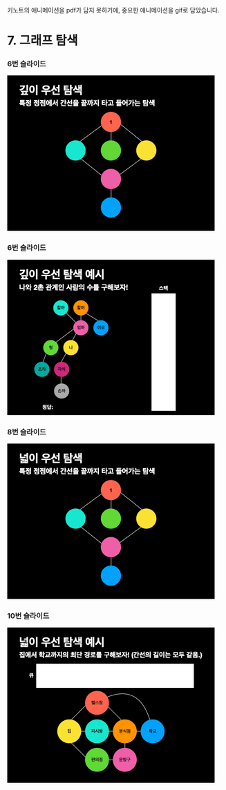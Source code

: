 키노트의 애니메이션을 pdf가 담지 못하기에, 중요한 애니메이션을 gif로 담았습니다.

# 7. 그래프 탐색

### 6번 슬라이드
![Alt text](4.gif)

### 6번 슬라이드
![Alt text](6.gif)

### 8번 슬라이드
![Alt text](8.gif)

### 10번 슬라이드
![Alt text](10.gif)